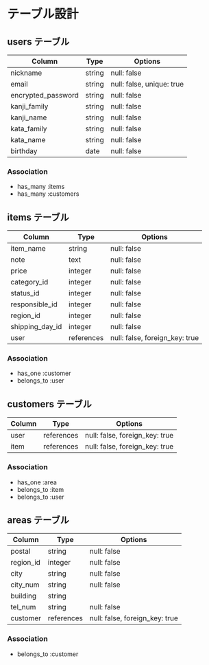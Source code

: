 # テーブル設計

## users テーブル

| Column             | Type    | Options                   |
| ------------------ | ------- | ------------------------- |
| nickname           | string  | null: false               |
| email              | string  | null: false, unique: true |
| encrypted_password | string  | null: false               |
| kanji_family       | string  | null: false               |
| kanji_name         | string  | null: false               |
| kata_family        | string  | null: false               |
| kata_name          | string  | null: false               |
| birthday           | date    | null: false               |


### Association

- has_many :items
- has_many :customers


## items テーブル

| Column          | Type        | Options                        |
| --------------- | ----------- | ------------------------------ |
| item_name       | string      | null: false                    |
| note            | text        | null: false                    |
| price           | integer     | null: false                    |
| category_id     | integer     | null: false                    |
| status_id       | integer     | null: false                    |
| responsible_id  | integer     | null: false                    |
| region_id       | integer     | null: false                    |
| shipping_day_id | integer     | null: false                    |
| user            | references  | null: false, foreign_key: true |


### Association

- has_one :customer
- belongs_to :user

## customers テーブル

| Column | Type       | Options                        |
| ------ | ---------- | ------------------------------ |
| user   | references | null: false, foreign_key: true |
| item   | references | null: false, foreign_key: true |

### Association

- has_one :area
- belongs_to :item
- belongs_to :user


## areas テーブル

| Column      | Type        | Options                        |
| ----------- | ----------- | ------------------------------ |
| postal      | string      | null: false                    |
| region_id   | integer     | null: false                    |
| city        | string      | null: false                    |
| city_num    | string      | null: false                    |
| building    | string      |                                |
| tel_num     | string      | null: false                    |
| customer    | references  | null: false, foreign_key: true |

### Association

- belongs_to :customer